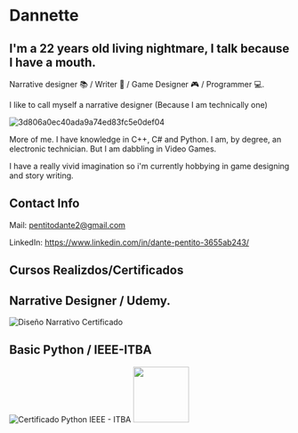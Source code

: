 # Dannette 

## I'm a 22 years old living nightmare, I talk because I have a mouth. 
Narrative designer 📚 / Writer 📖 / Game Designer 🎮 / Programmer 💻.

I like to call myself a narrative designer (Because I am technically one) 

![3d806a0ec40ada9a74ed83fc5e0def04](https://user-images.githubusercontent.com/63015968/217115937-74e95241-6035-4017-a4af-2ae9389cb1e2.jpg)

More of me. I have knowledge in C++, C# and Python. I am, by degree, an electronic technician. But I am dabbling in Video Games.

I have a really vivid imagination so i'm currently hobbying in game designing and story writing.

## Contact Info

Mail: pentitodante2@gmail.com

LinkedIn: https://www.linkedin.com/in/dante-pentito-3655ab243/

## Cursos Realizdos/Certificados
## Narrative Designer / Udemy.
![Diseño Narrativo Certificado](https://github.com/Undateable/Undateable/assets/63015968/2e59bac4-d1f2-4579-8093-301cb0d0bc14)
## Basic Python / IEEE-ITBA
![Certificado Python IEEE - ITBA](https://github.com/Undateable/Undateable/assets/63015968/346907ae-fbe4-4d16-beb8-fd20e041ccd3)
<img src="https://github.com/Undateable/Undateable/assets/63015968/346907ae-fbe4-4d16-beb8-fd20e041ccd3" width="100" height="100" />

